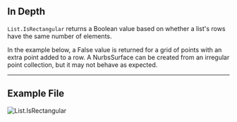 ## In Depth
`List.IsRectangular` returns a Boolean value based on whether a list's rows have the same number of elements.

In the example below, a False value is returned for a grid of points with an extra point added to a row. A NurbsSurface can be created from an irregular point collection, but it may not behave as expected.
___
## Example File

![List.IsRectangular](./DSCore.List.IsRectangular_img.jpg)
